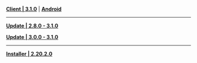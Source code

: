 **[Client | 3.1.0](https://autopatchcnws.yuanshen.com/client_app/download/pc_zip/20220917165328_rVH9t4OWduSD75ye/YuanShen_3.1.0.zip)** | **[Android](https://autopatchcnws.yuanshen.com/client_app/download/Android/20220919213200_hkvknSN1UX4opUrq/mihoyo/yuanshen_3.1.0.apk)**

---

**[Update | 2.8.0 - 3.1.0](https://autopatchcnws.yuanshen.com/client_app/update/hk4e_cn/18/game_2.8.0_3.1.0_hdiff_oPrDhBNzkmqt1WnV.zip)**

**[Update | 3.0.0 - 3.1.0](https://autopatchcnws.yuanshen.com/client_app/update/hk4e_cn/18/game_3.0.0_3.1.0_hdiff_3dlivNRan0Dq7ykP.zip)**

---

**[Installer | 2.20.2.0](https://autopatchcnws.yuanshen.com/client_appdownload/launcher/20220920152438_VzlQFUfdLi1IOAMe/mihoyo/yuanshen_setup_20220914134052.exe)**
